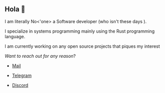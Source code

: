 ## Hola 👋

I am literally No<'one> a Software developer (who isn't these days ). 

I specialize in systems programming mainly using the Rust programming language.

I am currently working on any open source projects that piques my interest


*Want to reach out for any reason*?

- [ Mail ](mailto:Saediek@proton.me)
  
- [ Telegram ](https://t.me/Saediek)

- [ Discord ](https://discord.gg/VUEDz8bP)
<!--
**Saediek/Saediek** is a ✨ _special_ ✨ repository because its `README.md` (this file) appears on your GitHub profile.

Here are some ideas to get you started:

- 🔭 I’m currently working on ...
- 🌱 I’m currently learning ...
- 👯 I’m looking to collaborate on ...
- 🤔 I’m looking for help with ...
- 💬 Ask me about ...
- 📫 How to reach me: Saediek
- 😄 Pronouns: ...
- ⚡ Fun fact: ...
-->

